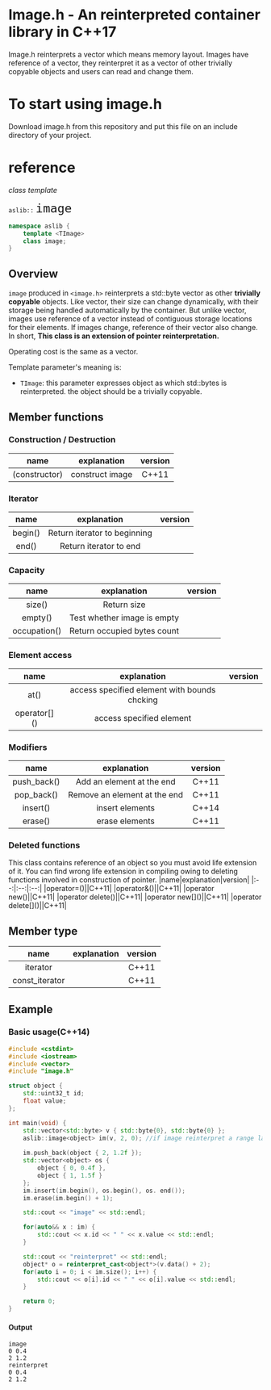 # Image.h - An reinterpreted container library in C++17

Image.h reinterprets a vector which means memory layout. Images have reference of a vector, they reinterpret it as a vector of other trivially copyable objects and users can read and change them. 

# To start using image.h

Download image.h from this repository and put this file on an include directory of your project. 

# reference

*class template*

`aslib::` <span style="font-size: 200%; ">`image`</span>

```c++
namespace aslib {
    template <TImage>
    class image;
}
```

## Overview

`image` produced in `<image.h>` reinterprets a std::byte vector as other **trivially copyable** objects. Like vector, their size can change dynamically, with their storage being handled automatically by the container. But unlike vector, images use reference of a vector instead of contiguous storage locations for their elements. If images change, reference of their vector also change. In short, **This class is an extension of pointer reinterpretation.**

Operating cost is the same as a vector.

Template parameter's meaning is:
- `TImage`:   this parameter expresses object as which std::bytes is reinterpreted. the object should be a trivially copyable.

## Member functions

### Construction / Destruction
|name|explanation|version|
|:--:|:--:|:--:|
|(constructor)|construct image|C++11|

### Iterator
|name|explanation|version|
|:--:|:--:|:--:|
|begin()|Return iterator to beginning||
|end()|Return iterator to end||

### Capacity
|name|explanation|version|
|:--:|:--:|:--:|
|size()|Return size||
|empty()|Test whether image is empty||
|occupation()|Return occupied bytes count||

### Element access
|name|explanation|version|
|:--:|:--:|:--:|
|at()|access specified element with bounds chcking||
|operator\[\]()|access specified element||

### Modifiers
|name|explanation|version|
|:--:|:--:|:--:|
|push_back()|Add an element at the end|C++11|
|pop_back()|Remove an element at the end|C++11|
|insert()|insert elements|C++14|
|erase()|erase elements|C++11|

### Deleted functions

This class contains reference of an object so you must avoid life extension of it. You can find wrong life extension in compiling owing to deleting functions involved in construction of pointer.
|name|explanation|version|
|:--:|:--:|:--:|
|operator=()||C++11|
|operator&()||C++11|
|operator new()||C++11|
|operator delete()||C++11|
|operator new\[\]()||C++11|
|operator delete\[\]()||C++11|

## Member type
|name|explanation|version|
|:--:|:--:|:--:|
|iterator||C++11|
|const_iterator||C++11|

## Example

### Basic usage(C++14)

```c++
#include <cstdint>
#include <iostream>
#include <vector>
#include "image.h"

struct object {
    std::uint32_t id;
    float value;
};

int main(void) {
    std::vector<std::byte> v { std::byte{0}, std::byte{0} };
    aslib::image<object> im(v, 2, 0); //if image reinterpret a range larger than referring vector size, vector will be extended.
    
    im.push_back(object { 2, 1.2f });
    std::vector<object> os {
        object { 0, 0.4f },
        object { 1, 1.5f }
    };
    im.insert(im.begin(), os.begin(), os. end());
    im.erase(im.begin() + 1);

    std::cout << "image" << std::endl;

    for(auto&& x : im) {
        std::cout << x.id << " " << x.value << std::endl;
    }

    std::cout << "reinterpret" << std::endl;
    object* o = reinterpret_cast<object*>(v.data() + 2);
    for(auto i = 0; i < im.size(); i++) {
        std::cout << o[i].id << " " << o[i].value << std::endl;
    }

    return 0;
}
```

#### Output
```
image
0 0.4
2 1.2
reinterpret
0 0.4
2 1.2
```